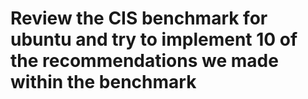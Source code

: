 <h1> Review the CIS benchmark for ubuntu and try to implement 10 of the recommendations we made within the benchmark <h1/>
  
